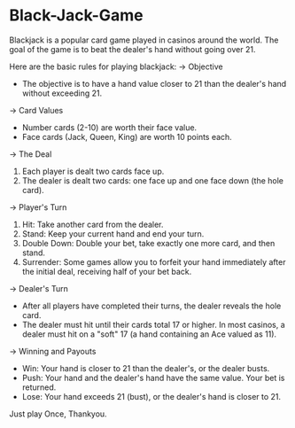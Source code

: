 # Black-Jack-Game

Blackjack is a popular card game played in casinos around the world. The goal of the game is to beat the dealer's hand without going over 21.

Here are the basic rules for playing blackjack:
-> Objective
- The objective is to have a hand value closer to 21 than the dealer's hand without exceeding 21.

-> Card Values
- Number cards (2-10) are worth their face value.
- Face cards (Jack, Queen, King) are worth 10 points each.

-> The Deal
1. Each player is dealt two cards face up.
2. The dealer is dealt two cards: one face up and one face down (the hole card).

-> Player's Turn
1. Hit: Take another card from the dealer.
2. Stand: Keep your current hand and end your turn.
3. Double Down: Double your bet, take exactly one more card, and then stand.
4. Surrender: Some games allow you to forfeit your hand immediately after the initial deal, receiving half of your bet back.

-> Dealer's Turn
- After all players have completed their turns, the dealer reveals the hole card.
- The dealer must hit until their cards total 17 or higher. In most casinos, a dealer must hit on a "soft" 17 (a hand containing an Ace valued as 11).

-> Winning and Payouts
- Win: Your hand is closer to 21 than the dealer's, or the dealer busts.
- Push: Your hand and the dealer's hand have the same value. Your bet is returned.
- Lose: Your hand exceeds 21 (bust), or the dealer's hand is closer to 21.

Just play Once,
Thankyou.
